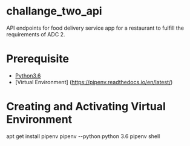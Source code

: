 # challange_two_api
API endpoints  for food delivery service app for a restaurant to fulfill the requirements of ADC 2. 

# Prerequisite
- [Python3.6](https://www.python.org/downloads/release/python-356/)
- [Virtual Environment] (https://pipenv.readthedocs.io/en/latest/)

# Creating and Activating Virtual Environment
  apt get install pipenv
  pipenv --python python 3.6
  pipenv shell
